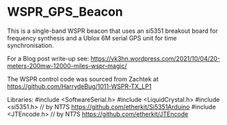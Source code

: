# WSPR_GPS_Beacon
This is a single-band WSPR beacon that uses an si5351 breakout board for frequency synthesis and a Ublox 6M serial GPS unit for time synchronisation. 

For a Blog post write-up see: https://vk3hn.wordpress.com/2021/10/04/20-meters-200mw-12000-miles-wspr-magic/

The WSPR control code was sourced from Zachtek at  https://github.com/HarrydeBug/1011-WSPR-TX_LP1

Libraries:
#include <SoftwareSerial.h>
#include <LiquidCrystal.h>
#include <si5351.h>     // by NT7S https://github.com/etherkit/Si5351Arduino
#include <JTEncode.h>   // by NT7S https://github.com/etherkit/JTEncode
